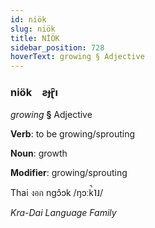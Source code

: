 ```yaml
---
id: niök
slug: niök
title: NİÖK
sidebar_position: 728
hoverText: growing § Adjective
---
```


### niök&emsp;<span kind="abugida">ƨɟɽ̑ı</span>

*growing* **§** Adjective

**Verb**: to be growing/sprouting

**Noun**: growth

**Modifier**: growing/sprouting

Thai งอก ngɔ̂ɔk /ŋɔːk̚˥˩/

*Kra-Dai Language Family*